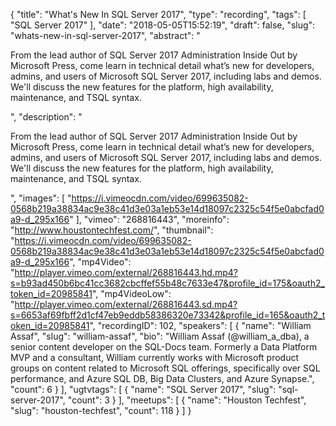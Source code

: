 {
  "title": "What's New In SQL Server 2017",
  "type": "recording",
  "tags": [
    "SQL Server 2017"
  ],
  "date": "2018-05-05T15:52:19",
  "draft": false,
  "slug": "whats-new-in-sql-server-2017",
  "abstract": "<p>From the lead author of SQL Server 2017 Administration Inside Out by Microsoft Press, come learn in technical detail what’s new for developers, admins, and users of Microsoft SQL Server 2017, including labs and demos. We'll discuss the new features for the platform, high availability, maintenance, and TSQL syntax.</p>",
  "description": "<p>From the lead author of SQL Server 2017 Administration Inside Out by Microsoft Press, come learn in technical detail what’s new for developers, admins, and users of Microsoft SQL Server 2017, including labs and demos. We'll discuss the new features for the platform, high availability, maintenance, and TSQL syntax.</p>",
  "images": [
    "https://i.vimeocdn.com/video/699635082-0568b219a38834ac9e38c41d3e03a1eb53e14d18097c2325c54f5e0abcfad0a9-d_295x166"
  ],
  "vimeo": "268816443",
  "moreinfo": "http://www.houstontechfest.com/",
  "thumbnail": "https://i.vimeocdn.com/video/699635082-0568b219a38834ac9e38c41d3e03a1eb53e14d18097c2325c54f5e0abcfad0a9-d_295x166",
  "mp4Video": "http://player.vimeo.com/external/268816443.hd.mp4?s=b93ad450b6bc41cc3682cbcffef55b48c7633e47&profile_id=175&oauth2_token_id=20985841",
  "mp4VideoLow": "http://player.vimeo.com/external/268816443.sd.mp4?s=6653af69fbff2d1cf47eb9eddb58386320e73342&profile_id=165&oauth2_token_id=20985841",
  "recordingID": 102,
  "speakers": [
    {
      "name": "William Assaf",
      "slug": "william-assaf",
      "bio": "William Assaf (@william_a_dba), a senior content developer on the SQL-Docs team. Formerly a Data Platform MVP and a consultant, William currently works with Microsoft product groups on content related to Microsoft SQL offerings, specifically over SQL performance, and Azure SQL DB, Big Data Clusters, and Azure Synapse.",
      "count": 6
    }
  ],
  "ugtvtags": [
    {
      "name": "SQL Server 2017",
      "slug": "sql-server-2017",
      "count": 3
    }
  ],
  "meetups": [
    {
      "name": "Houston Techfest",
      "slug": "houston-techfest",
      "count": 118
    }
  ]
}
